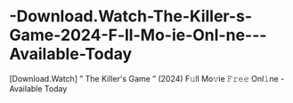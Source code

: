 # -Download.Watch-The-Killer-s-Game-2024-F-ll-Mo-ie-Onl-ne---Available-Today
[Download.Watch] ” The Killer's Game ” (2024) F𝚞ll Mo𝚟ie 𝙵𝚛𝚎𝚎 Onl𝚒ne - Available Today
